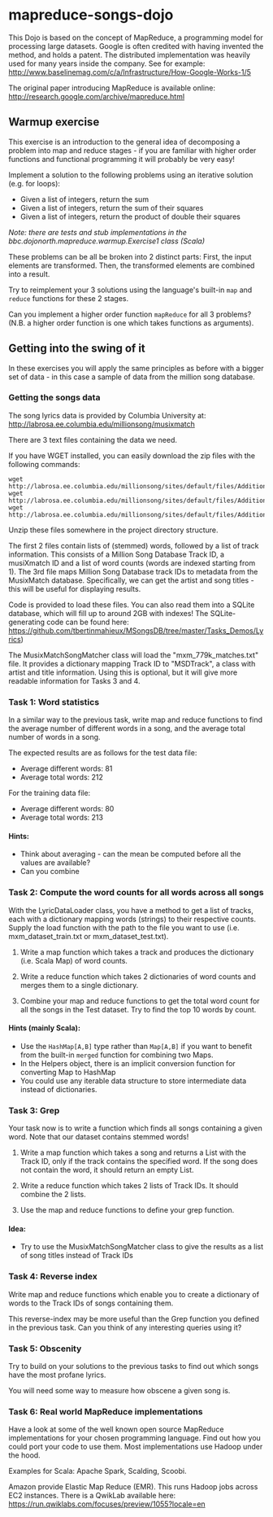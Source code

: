 # mapreduce-songs-dojo
This Dojo is based on the concept of MapReduce, a programming model for processing large datasets.
Google is often credited with having invented the method, and holds a patent.
The distributed implementation was heavily used for many years inside the company.
See for example: http://www.baselinemag.com/c/a/Infrastructure/How-Google-Works-1/5

The original paper introducing MapReduce is available online:
http://research.google.com/archive/mapreduce.html


## Warmup exercise

This exercise is an introduction to the general idea of decomposing a problem
into map and reduce stages - if you are familiar with higher order functions
and functional programming it will probably be very easy!

Implement a solution to the following problems using an iterative solution (e.g. for loops):
- Given a list of integers, return the sum
- Given a list of integers, return the sum of their squares
- Given a list of integers, return the product of double their squares

*Note: there are tests and stub implementations in the bbc.dojonorth.mapreduce.warmup.Exercise1 class (Scala)*

These problems can be all be broken into 2 distinct parts: First, the input elements are transformed. Then, the transformed elements are combined into a result.

Try to reimplement your 3 solutions using the language's built-in ```map``` and ```reduce```
functions for these 2 stages.

Can you implement a higher order function ```mapReduce``` for all 3
problems? (N.B. a higher order function is one which takes functions as arguments).


## Getting into the swing of it
In these exercises you will apply the same principles as before with a bigger
set of data - in this case a sample of data from the million song database.

### Getting the songs data

The song lyrics data is provided by Columbia University at:
http://labrosa.ee.columbia.edu/millionsong/musixmatch

There are 3 text files containing the data we need.

If you have WGET installed, you can easily download the zip files with the
following commands:

```
wget http://labrosa.ee.columbia.edu/millionsong/sites/default/files/AdditionalFiles/mxm_dataset_train.txt.zip
wget http://labrosa.ee.columbia.edu/millionsong/sites/default/files/AdditionalFiles/mxm_dataset_test.txt.zip
wget http://labrosa.ee.columbia.edu/millionsong/sites/default/files/AdditionalFiles/mxm_779k_matches.txt.zip
```

Unzip these files somewhere in the project directory structure.

The first 2 files contain lists of (stemmed) words, followed by a list of track
information. This consists of a Million Song Database Track ID, a musiXmatch ID and a list of word
counts (words are indexed starting from 1).
The 3rd file maps Million Song Database track IDs to metadata from the
MusixMatch database. Specifically, we can get the artist and song titles - this
will be useful for displaying results.

Code is provided to load these files. You can also read them
into a SQLite database, which will fill up to around 2GB with indexes!
The SQLite-generating code can be found here:
https://github.com/tbertinmahieux/MSongsDB/tree/master/Tasks_Demos/Lyrics)

The MusixMatchSongMatcher class will load the "mxm_779k_matches.txt" file.
It provides a dictionary mapping Track ID to "MSDTrack", a class with artist and title information.
Using this is optional, but it will give more readable information for Tasks 3 and 4.

### Task 1: Word statistics

In a similar way to the previous task, write map and reduce functions to find the average number of different words in a song, and the average total number of words in a song.

The expected results are as follows for the test data file:
- Average different words: 81
- Average total words: 212

For the training data file:
- Average different words: 80
- Average total words: 213

#### Hints:
- Think about averaging - can the mean be computed before all the values are available?
- Can you combine

### Task 2: Compute the word counts for all words across all songs

With the LyricDataLoader class, you have a method to get a list of tracks, each with a dictionary mapping words (strings) to their respective counts. Supply the load function with the path to the file you want to use (i.e. mxm_dataset_train.txt or mxm_dataset_test.txt).

1. Write a map function which takes a track and produces the dictionary (i.e. Scala Map) of word counts.

2. Write a reduce function which takes 2 dictionaries of word counts and merges them to a single dictionary.

3. Combine your map and reduce functions to get the total word count for all the songs in the Test dataset. Try to find the top 10 words by count.

#### Hints (mainly Scala):
- Use the ```HashMap[A,B]``` type rather than ```Map[A,B]``` if you want to benefit from the built-in ```merged``` function for combining two Maps.
- In the Helpers object, there is an implicit conversion function for converting Map to HashMap
- You could use any iterable data structure to store intermediate data instead of dictionaries.


### Task 3: Grep

Your task now is to write a function which finds all songs containing a given word.
Note that our dataset contains stemmed words!

1. Write a map function which takes a song and returns a List with the Track ID, only if the track contains the specified word.
  If the song does not contain the word, it should return an empty List.

2. Write a reduce function which takes 2 lists of Track IDs. It should combine the 2 lists.

3. Use the map and reduce functions to define your grep function.

#### Idea:
- Try to use the MusixMatchSongMatcher class to give the results as a list of song titles instead of Track IDs

### Task 4: Reverse index

Write map and reduce functions which enable you to create a dictionary of words to the Track IDs of songs  containing them.

This reverse-index may be more useful than the Grep function you defined in the previous task.
Can you think of any interesting queries using it?

### Task 5: Obscenity

Try to build on your solutions to the previous tasks to find out which songs have the most profane lyrics.

You will need some way to measure how obscene a given song is.

### Task 6: Real world MapReduce implementations

Have a look at some of the well known open source MapReduce implementations for your chosen programming language.
Find out how you could port your code to use them.
Most implementations use Hadoop under the hood.

Examples for Scala:
Apache Spark, Scalding, Scoobi.

Amazon provide Elastic Map Reduce (EMR). This runs Hadoop jobs across EC2 instances.
There is a QwikLab available here:
https://run.qwiklabs.com/focuses/preview/1055?locale=en

